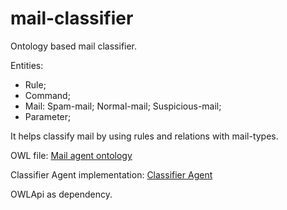 # mail-classifier
Ontology based mail classifier.

Entities:
* Rule;
* Command;
* Mail:
 Spam-mail;
 Normal-mail;
 Suspicious-mail;
* Parameter;

It helps classify mail by using rules and relations with mail-types.

OWL file: [Mail agent ontology](../master/src/main/owl/root-ontology.owl)

Classifier Agent implementation: [Classifier Agent](../master/src/main/java/classifier/MailClassifierAgent.java)

OWLApi as dependency.
